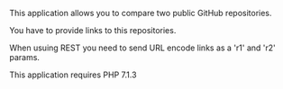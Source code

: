This application allows you to compare two public GitHub repositories.

You have to provide links to this repositories.

When usuing REST you need to send URL encode links as a 'r1' and 'r2' params.

This application requires PHP 7.1.3
